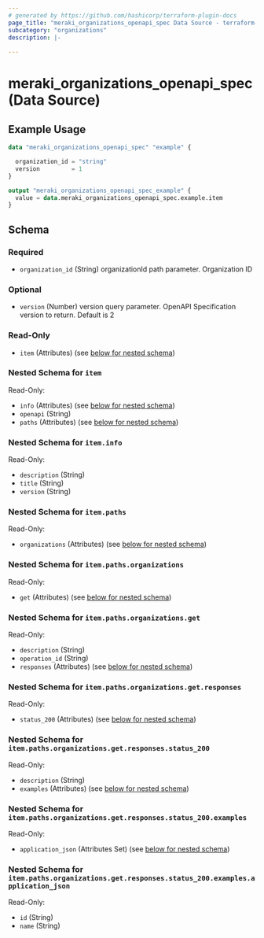 ```yaml
---
# generated by https://github.com/hashicorp/terraform-plugin-docs
page_title: "meraki_organizations_openapi_spec Data Source - terraform-provider-meraki"
subcategory: "organizations"
description: |-
  
---
```


# meraki_organizations_openapi_spec (Data Source)



## Example Usage

```terraform
data "meraki_organizations_openapi_spec" "example" {

  organization_id = "string"
  version         = 1
}

output "meraki_organizations_openapi_spec_example" {
  value = data.meraki_organizations_openapi_spec.example.item
}
```

<!-- schema generated by tfplugindocs -->
## Schema

### Required

- `organization_id` (String) organizationId path parameter. Organization ID

### Optional

- `version` (Number) version query parameter. OpenAPI Specification version to return. Default is 2

### Read-Only

- `item` (Attributes) (see [below for nested schema](#nestedatt--item))

<a id="nestedatt--item"></a>
### Nested Schema for `item`

Read-Only:

- `info` (Attributes) (see [below for nested schema](#nestedatt--item--info))
- `openapi` (String)
- `paths` (Attributes) (see [below for nested schema](#nestedatt--item--paths))

<a id="nestedatt--item--info"></a>
### Nested Schema for `item.info`

Read-Only:

- `description` (String)
- `title` (String)
- `version` (String)


<a id="nestedatt--item--paths"></a>
### Nested Schema for `item.paths`

Read-Only:

- `organizations` (Attributes) (see [below for nested schema](#nestedatt--item--paths--organizations))

<a id="nestedatt--item--paths--organizations"></a>
### Nested Schema for `item.paths.organizations`

Read-Only:

- `get` (Attributes) (see [below for nested schema](#nestedatt--item--paths--organizations--get))

<a id="nestedatt--item--paths--organizations--get"></a>
### Nested Schema for `item.paths.organizations.get`

Read-Only:

- `description` (String)
- `operation_id` (String)
- `responses` (Attributes) (see [below for nested schema](#nestedatt--item--paths--organizations--get--responses))

<a id="nestedatt--item--paths--organizations--get--responses"></a>
### Nested Schema for `item.paths.organizations.get.responses`

Read-Only:

- `status_200` (Attributes) (see [below for nested schema](#nestedatt--item--paths--organizations--get--responses--status_200))

<a id="nestedatt--item--paths--organizations--get--responses--status_200"></a>
### Nested Schema for `item.paths.organizations.get.responses.status_200`

Read-Only:

- `description` (String)
- `examples` (Attributes) (see [below for nested schema](#nestedatt--item--paths--organizations--get--responses--status_200--examples))

<a id="nestedatt--item--paths--organizations--get--responses--status_200--examples"></a>
### Nested Schema for `item.paths.organizations.get.responses.status_200.examples`

Read-Only:

- `application_json` (Attributes Set) (see [below for nested schema](#nestedatt--item--paths--organizations--get--responses--status_200--examples--application_json))

<a id="nestedatt--item--paths--organizations--get--responses--status_200--examples--application_json"></a>
### Nested Schema for `item.paths.organizations.get.responses.status_200.examples.application_json`

Read-Only:

- `id` (String)
- `name` (String)
